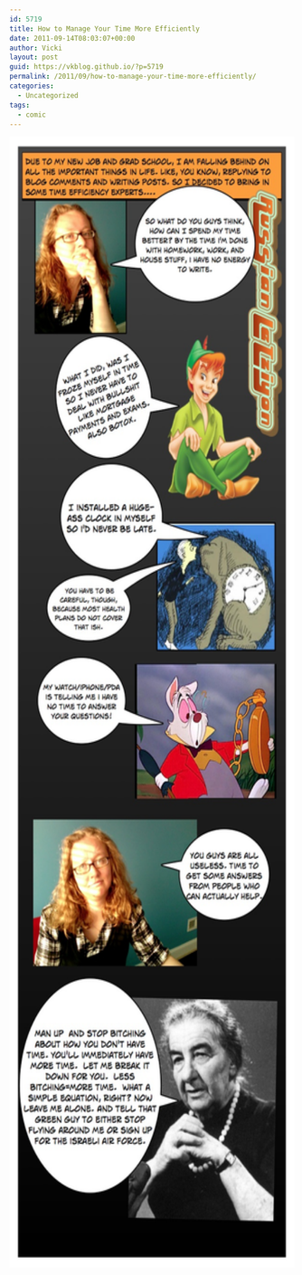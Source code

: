 ```yaml
---
id: 5719
title: How to Manage Your Time More Efficiently
date: 2011-09-14T08:03:07+00:00
author: Vicki
layout: post
guid: https://vkblog.github.io/?p=5719
permalink: /2011/09/how-to-manage-your-time-more-efficiently/
categories:
  - Uncategorized
tags:
  - comic
---
```

[<img class="aligncenter size-full wp-image-5720" title="Page_1" src="https://raw.githubusercontent.com/vkblog/vkblog.github.io/master/public/img/2011/09/Page_1.jpg" alt="" width="600" height="2000" />](https://raw.githubusercontent.com/vkblog/vkblog.github.io/master/public/img/2011/09/Page_1.jpg)